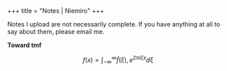 +++
title = "Notes | Niemiro"
+++

Notes I upload are not necessarily complete. If you have anything at all to say about them, please email me.

**Toward tmf**

$$
f(x) = \int_{-\infty}^\infty \hat{f} (\xi), e^{2 \pi i \xi x} d\xi
$$

